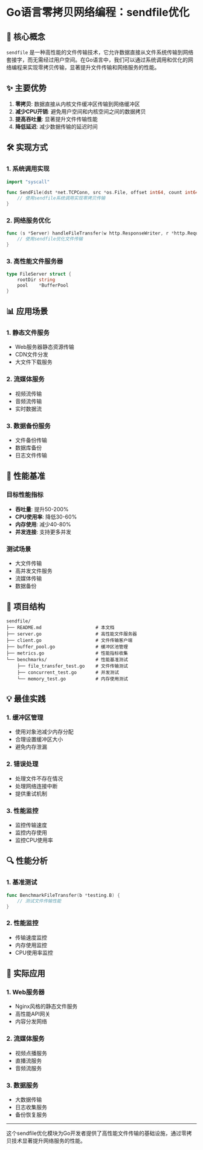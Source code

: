 # Go语言零拷贝网络编程：sendfile优化

## 🎯 **核心概念**

`sendfile` 是一种高性能的文件传输技术，它允许数据直接从文件系统传输到网络套接字，而无需经过用户空间。在Go语言中，我们可以通过系统调用和优化的网络编程来实现零拷贝传输，显著提升文件传输和网络服务的性能。

## ✨ **主要优势**

1. **零拷贝**: 数据直接从内核文件缓冲区传输到网络缓冲区
2. **减少CPU开销**: 避免用户空间和内核空间之间的数据拷贝
3. **提高吞吐量**: 显著提升文件传输性能
4. **降低延迟**: 减少数据传输的延迟时间

## 🛠️ **实现方式**

### **1. 系统调用实现**

```go
import "syscall"

func SendFile(dst *net.TCPConn, src *os.File, offset int64, count int64) (written int64, err error) {
    // 使用sendfile系统调用实现零拷贝传输
}
```

### **2. 网络服务优化**

```go
func (s *Server) handleFileTransfer(w http.ResponseWriter, r *http.Request) {
    // 使用sendfile优化文件传输
}
```

### **3. 高性能文件服务器**

```go
type FileServer struct {
    rootDir string
    pool    *BufferPool
}
```

## 📊 **应用场景**

### **1. 静态文件服务**

- Web服务器静态资源传输
- CDN文件分发
- 大文件下载服务

### **2. 流媒体服务**

- 视频流传输
- 音频流传输
- 实时数据流

### **3. 数据备份服务**

- 文件备份传输
- 数据库备份
- 日志文件传输

## 🚀 **性能基准**

### **目标性能指标**

- **吞吐量**: 提升50-200%
- **CPU使用率**: 降低30-60%
- **内存使用**: 减少40-80%
- **并发连接**: 支持更多并发

### **测试场景**

- 大文件传输
- 高并发文件服务
- 流媒体传输
- 数据备份

## 📁 **项目结构**

```text
sendfile/
├── README.md                    # 本文档
├── server.go                    # 高性能文件服务器
├── client.go                    # 文件传输客户端
├── buffer_pool.go               # 缓冲区池管理
├── metrics.go                   # 性能指标收集
└── benchmarks/                  # 性能基准测试
    ├── file_transfer_test.go    # 文件传输测试
    ├── concurrent_test.go       # 并发测试
    └── memory_test.go           # 内存使用测试
```

## 💡 **最佳实践**

### **1. 缓冲区管理**

- 使用对象池减少内存分配
- 合理设置缓冲区大小
- 避免内存泄漏

### **2. 错误处理**

- 处理文件不存在情况
- 处理网络连接中断
- 提供重试机制

### **3. 性能监控**

- 监控传输速度
- 监控内存使用
- 监控CPU使用率

## 🔍 **性能分析**

### **1. 基准测试**

```go
func BenchmarkFileTransfer(b *testing.B) {
    // 测试文件传输性能
}
```

### **2. 性能监控**

- 传输速度监控
- 内存使用监控
- CPU使用率监控

## 🎯 **实际应用**

### **1. Web服务器**

- Nginx风格的静态文件服务
- 高性能API网关
- 内容分发网络

### **2. 流媒体服务**

- 视频点播服务
- 直播流服务
- 音频流服务

### **3. 数据服务**

- 大数据传输
- 日志收集服务
- 备份恢复服务

---

这个sendfile优化模块为Go开发者提供了高性能文件传输的基础设施，通过零拷贝技术显著提升网络服务的性能。
